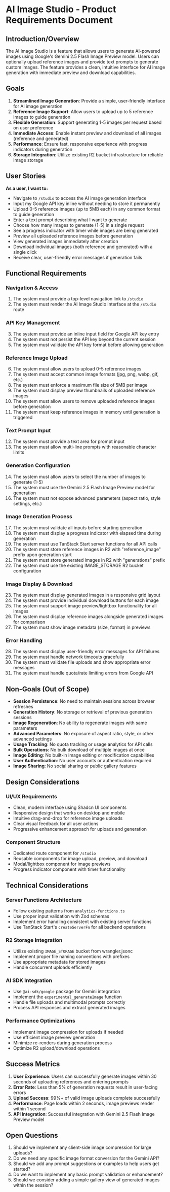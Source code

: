 # AI Image Studio - Product Requirements Document

## Introduction/Overview

The AI Image Studio is a feature that allows users to generate AI-powered images using Google's Gemini 2.5 Flash Image Preview model. Users can optionally upload reference images and provide text prompts to generate custom images. The feature provides a clean, intuitive interface for AI image generation with immediate preview and download capabilities.

## Goals

1. **Streamlined Image Generation**: Provide a simple, user-friendly interface for AI image generation
2. **Reference Image Support**: Allow users to upload up to 5 reference images to guide generation
3. **Flexible Generation**: Support generating 1-5 images per request based on user preference
4. **Immediate Access**: Enable instant preview and download of all images (reference and generated)
5. **Performance**: Ensure fast, responsive experience with progress indicators during generation
6. **Storage Integration**: Utilize existing R2 bucket infrastructure for reliable image storage

## User Stories

**As a user, I want to:**
- Navigate to `/studio` to access the AI image generation interface
- Input my Google API key inline without needing to store it permanently
- Upload 0-5 reference images (up to 5MB each) in any common format to guide generation
- Enter a text prompt describing what I want to generate
- Choose how many images to generate (1-5) in a single request
- See a progress indicator with timer while images are being generated
- Preview all uploaded reference images before generation
- View generated images immediately after creation
- Download individual images (both reference and generated) with a single click
- Receive clear, user-friendly error messages if generation fails

## Functional Requirements

### Navigation & Access
1. The system must provide a top-level navigation link to `/studio`
2. The system must render the AI Image Studio interface at the `/studio` route

### API Key Management
3. The system must provide an inline input field for Google API key entry
4. The system must not persist the API key beyond the current session
5. The system must validate the API key format before allowing generation

### Reference Image Upload
6. The system must allow users to upload 0-5 reference images
7. The system must accept common image formats (jpg, png, webp, gif, etc.)
8. The system must enforce a maximum file size of 5MB per image
9. The system must display preview thumbnails of uploaded reference images
10. The system must allow users to remove uploaded reference images before generation
11. The system must keep reference images in memory until generation is triggered

### Text Prompt Input
12. The system must provide a text area for prompt input
13. The system must allow multi-line prompts with reasonable character limits

### Generation Configuration
14. The system must allow users to select the number of images to generate (1-5)
15. The system must use the Gemini 2.5 Flash Image Preview model for generation
16. The system must not expose advanced parameters (aspect ratio, style settings, etc.)

### Image Generation Process
17. The system must validate all inputs before starting generation
18. The system must display a progress indicator with elapsed time during generation
19. The system must use TanStack Start server functions for all API calls
20. The system must store reference images in R2 with "reference_image" prefix upon generation start
21. The system must store generated images in R2 with "generations" prefix
22. The system must use the existing IMAGE_STORAGE R2 bucket configuration

### Image Display & Download
23. The system must display generated images in a responsive grid layout
24. The system must provide individual download buttons for each image
25. The system must support image preview/lightbox functionality for all images
26. The system must display reference images alongside generated images for comparison
27. The system must show image metadata (size, format) in previews

### Error Handling
28. The system must display user-friendly error messages for API failures
29. The system must handle network timeouts gracefully
30. The system must validate file uploads and show appropriate error messages
31. The system must handle quota/rate limiting errors from Google API

## Non-Goals (Out of Scope)

- **Session Persistence**: No need to maintain sessions across browser refreshes
- **Generation History**: No storage or retrieval of previous generation sessions
- **Image Regeneration**: No ability to regenerate images with same parameters
- **Advanced Parameters**: No exposure of aspect ratio, style, or other advanced settings
- **Usage Tracking**: No quota tracking or usage analytics for API calls
- **Bulk Operations**: No bulk download of multiple images at once
- **Image Editing**: No built-in image editing or modification capabilities
- **User Authentication**: No user accounts or authentication required
- **Image Sharing**: No social sharing or public gallery features

## Design Considerations

### UI/UX Requirements
- Clean, modern interface using Shadcn UI components
- Responsive design that works on desktop and mobile
- Intuitive drag-and-drop for reference image uploads
- Clear visual feedback for all user actions
- Progressive enhancement approach for uploads and generation

### Component Structure
- Dedicated route component for `/studio`
- Reusable components for image upload, preview, and download
- Modal/lightbox component for image previews
- Progress indicator component with timer functionality

## Technical Considerations

### Server Functions Architecture
- Follow existing patterns from `analytics-functions.ts`
- Use proper input validation with Zod schemas
- Implement error handling consistent with existing server functions
- Use TanStack Start's `createServerFn` for all backend operations

### R2 Storage Integration
- Utilize existing `IMAGE_STORAGE` bucket from wrangler.jsonc
- Implement proper file naming conventions with prefixes
- Use appropriate metadata for stored images
- Handle concurrent uploads efficiently

### AI SDK Integration
- Use `@ai-sdk/google` package for Gemini integration
- Implement the `experimental_generateImage` function
- Handle file uploads and multimodal prompts correctly
- Process API responses and extract generated images

### Performance Optimizations
- Implement image compression for uploads if needed
- Use efficient image preview generation
- Minimize re-renders during generation process
- Optimize R2 upload/download operations

## Success Metrics

1. **User Experience**: Users can successfully generate images within 30 seconds of uploading references and entering prompts
2. **Error Rate**: Less than 5% of generation requests result in user-facing errors
3. **Upload Success**: 99%+ of valid image uploads complete successfully
4. **Performance**: Page loads within 2 seconds, image previews render within 1 second
5. **API Integration**: Successful integration with Gemini 2.5 Flash Image Preview model

## Open Questions

1. Should we implement any client-side image compression for large uploads?
2. Do we need any specific image format conversion for the Gemini API?
3. Should we add any prompt suggestions or examples to help users get started?
4. Do we want to implement any basic prompt validation or enhancement?
5. Should we consider adding a simple gallery view of generated images within the session?